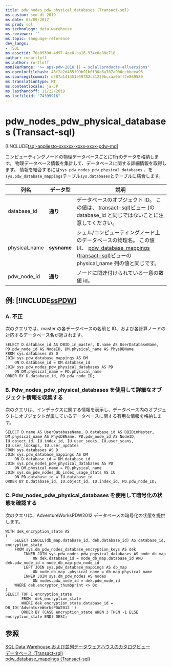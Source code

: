 ```yaml
---
title: pdw_nodes_pdw_physical_databases (Transact-sql)
ms.custom: seo-dt-2019
ms.date: 03/09/2017
ms.prod: sql
ms.technology: data-warehouse
ms.reviewer: ''
ms.topic: language-reference
dev_langs:
- TSQL
ms.assetid: 70e0939d-4d97-4ae0-ba16-934e0a80e718
author: ronortloff
ms.author: rortloff
monikerRange: '>= aps-pdw-2016 || = sqlallproducts-allversions'
ms.openlocfilehash: 48f2a2d485f99b91b0f30a6a707a900ccbbeea96
ms.sourcegitcommit: d587a141351e59782c31229bccaa0bff2e869580
ms.translationtype: MT
ms.contentlocale: ja-JP
ms.lasthandoff: 11/22/2019
ms.locfileid: "74399916"
---
```

# <a name="syspdw_nodes_pdw_physical_databases-transact-sql"></a>pdw_nodes_pdw_physical_databases (Transact-sql)
[!INCLUDE[tsql-appliesto-xxxxxx-xxxx-xxxx-pdw-md](../../includes/tsql-appliesto-xxxxxx-xxxx-xxxx-pdw-md.md)]

  コンピューティングノードの物理データベースごとに1行のデータを格納します。 物理データベース情報を集計して、データベースに関する詳細情報を取得します。 情報を結合するには`sys.pdw_nodes_pdw_physical_databases` 、を`sys.pdw_database_mappings`テーブル`sys.databases`とテーブルに結合します。  
  
|列名|データ型|説明|  
|-----------------|---------------|-----------------|  
|database_id|**通り**|データベースのオブジェクト ID。 この値は、 [transact-sql&#41;ビュー &#40;](../../relational-databases/system-catalog-views/sys-databases-transact-sql.md)の database_id と同じではないことに注意してください。|  
|physical_name|**sysname**|シェル/コンピューティングノード上のデータベースの物理名。 この値は、 [pdw_database_mappings &#40;transact-sql&#41;](../../relational-databases/system-catalog-views/sys-pdw-database-mappings-transact-sql.md)ビューの physical_name 列の値と同じです。|  
|pdw_node_id|**通り**|ノードに関連付けられている一意の数値 id。|  
  
## <a name="examples-includesspdwincludessspdw-mdmd"></a>例: [!INCLUDE[ssPDW](../../includes/sspdw-md.md)]  
  
### <a name="a-returning"></a>A. 不正  
 次のクエリでは、master の各データベースの名前と ID、および各計算ノードの対応するデータベース名が返されます。  
  
```  
SELECT D.database_id AS DBID_in_master, D.name AS UserDatabaseName,   
PD.pdw_node_id AS NodeID, DM.physical_name AS PhysDBName   
FROM sys.databases AS D  
JOIN sys.pdw_database_mappings AS DM  
    ON D.database_id = DM.database_id  
JOIN sys.pdw_nodes_pdw_physical_databases AS PD  
    ON DM.physical_name = PD.physical_name  
ORDER BY D.database_id, PD.pdw_node_ID;  
```  
  
### <a name="b-using-syspdw_nodes_pdw_physical_databases-to-gather-detailed-object-information"></a>B. Pdw_nodes_pdw_physical_databases を使用して詳細なオブジェクト情報を収集する  
 次のクエリは、インデックスに関する情報を表示し、データベース内のオブジェクトにオブジェクトが属しているデータベースに関する有用な情報を格納します。  
  
```  
SELECT D.name AS UserDatabaseName, D.database_id AS DBIDinMaster,  
DM.physical_name AS PhysDBName, PD.pdw_node_id AS NodeID,   
IU.object_id, IU.index_id, IU.user_seeks, IU.user_scans, IU.user_lookups, IU.user_updates  
FROM sys.databases AS D  
JOIN sys.pdw_database_mappings AS DM  
    ON D.database_id = DM.database_id  
JOIN sys.pdw_nodes_pdw_physical_databases AS PD  
    ON DM.physical_name = PD.physical_name  
JOIN sys.dm_pdw_nodes_db_index_usage_stats AS IU  
    ON PD.database_id = IU.database_id  
ORDER BY D.database_id, IU.object_id, IU.index_id, PD.pdw_node_ID;  
```  
  
### <a name="c-using-syspdw_nodes_pdw_physical_databases-to-determine-the-encryption-state"></a>C. Pdw_nodes_pdw_physical_databases を使用して暗号化の状態を確認する  
 次のクエリは、AdventureWorksPDW2012 データベースの暗号化の状態を提供します。  
  
```  
WITH dek_encryption_state AS   
(  
    SELECT ISNULL(db_map.database_id, dek.database_id) AS database_id, encryption_state  
    FROM sys.dm_pdw_nodes_database_encryption_keys AS dek  
        INNER JOIN sys.pdw_nodes_pdw_physical_databases AS node_db_map  
            ON dek.database_id = node_db_map.database_id AND dek.pdw_node_id = node_db_map.pdw_node_id  
        LEFT JOIN sys.pdw_database_mappings AS db_map  
            ON node_db_map .physical_name = db_map.physical_name  
        INNER JOIN sys.dm_pdw_nodes AS nodes  
            ON nodes.pdw_node_id = dek.pdw_node_id  
    WHERE dek.encryptor_thumbprint <> 0x  
)  
SELECT TOP 1 encryption_state  
       FROM  dek_encryption_state  
       WHERE dek_encryption_state.database_id = DB_ID('AdventureWorksPDW2012 ')  
       ORDER BY (CASE encryption_state WHEN 3 THEN -1 ELSE encryption_state END) DESC;  
```  
  
## <a name="see-also"></a>参照  
 [SQL Data Warehouse および並列データウェアハウスのカタログビュー](../../relational-databases/system-catalog-views/sql-data-warehouse-and-parallel-data-warehouse-catalog-views.md)   
 [データベース &#40;Transact-sql&#41;](../../relational-databases/system-catalog-views/sys-databases-transact-sql.md)   
 [pdw_database_mappings &#40;Transact-sql&#41;](../../relational-databases/system-catalog-views/sys-pdw-database-mappings-transact-sql.md)  
  
  

